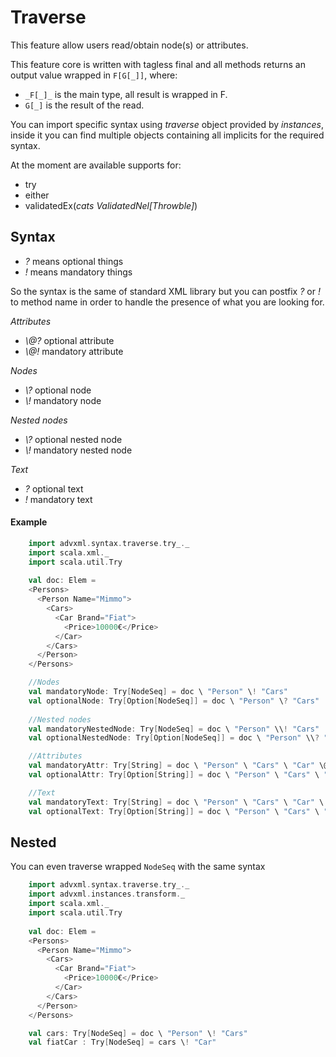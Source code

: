 # Traverse
This feature allow users read/obtain node(s) or attributes.

This feature core is written with tagless final and all methods 
returns an output value wrapped in `F[G[_]]`, where:
- `_F[_]_` is the main type, all result is wrapped in F.
- `G[_]` is the result of the read.

You can import specific syntax using *traverse* object provided by *instances*, 
inside it you can find multiple objects containing all implicits for the required syntax.

At the moment are available supports for:
- try
- either
- validatedEx(_cats ValidatedNel[Throwble]_)
     
## Syntax
- _?_ means optional things
- _!_ means mandatory things

So the syntax is the same of standard XML library but you can postfix *?* or *!* to method name in order to
handle the presence of what you are looking for.

*Attributes*
- _\\@?_ optional attribute
- _\\@!_ mandatory attribute

*Nodes*
- _\\?_ optional node
- _\\!_ mandatory node

*Nested nodes*
- _\\\?_ optional nested node
- _\\\!_ mandatory nested node

*Text*
- _?_ optional text
- _!_ mandatory text

#### Example
```scala
    import advxml.syntax.traverse.try_._
    import scala.xml._
    import scala.util.Try
    
    val doc: Elem = 
    <Persons>
      <Person Name="Mimmo">
        <Cars>
          <Car Brand="Fiat">
            <Price>10000€</Price>
          </Car>
        </Cars>
      </Person>
    </Persons>

    //Nodes
    val mandatoryNode: Try[NodeSeq] = doc \ "Person" \! "Cars"
    val optionalNode: Try[Option[NodeSeq]] = doc \ "Person" \? "Cars"
    
    //Nested nodes
    val mandatoryNestedNode: Try[NodeSeq] = doc \ "Person" \\! "Cars"
    val optionalNestedNode: Try[Option[NodeSeq]] = doc \ "Person" \\? "Cars"

    //Attributes
    val mandatoryAttr: Try[String] = doc \ "Person" \ "Cars" \ "Car" \@! "Brand"
    val optionalAttr: Try[Option[String]] = doc \ "Person" \ "Cars" \ "Car" \@? "Brand"

    //Text
    val mandatoryText: Try[String] = doc \ "Person" \ "Cars" \ "Car" \ "Price" !
    val optionalText: Try[Option[String]] = doc \ "Person" \ "Cars" \ "Car" \ "Price" ?
```

## Nested
You can even traverse wrapped `NodeSeq` with the same syntax

```scala
    import advxml.syntax.traverse.try_._
    import advxml.instances.transform._
    import scala.xml._
    import scala.util.Try
    
    val doc: Elem = 
    <Persons>
      <Person Name="Mimmo">
        <Cars>
          <Car Brand="Fiat">
            <Price>10000€</Price>
          </Car>
        </Cars>
      </Person>
    </Persons>

    val cars: Try[NodeSeq] = doc \ "Person" \! "Cars"
    val fiatCar : Try[NodeSeq] = cars \! "Car" 
```